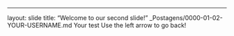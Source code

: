 
---
layout: slide
title: “Welcome to our second slide!”
_Postagens/0000-01-02-YOUR-USERNAME.md
Your test
Use the left arrow to go back!
